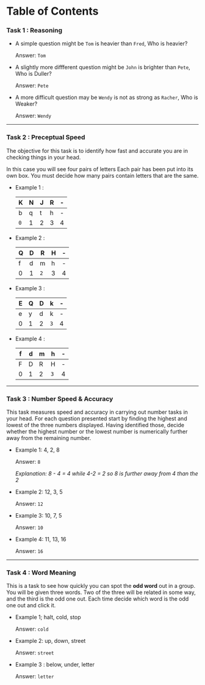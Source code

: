 # Table of Contents

### Task 1 : Reasoning

- A simple question might be `Tom` is heavier than `Fred`, Who is heavier?

  Answer: `Tom`

- A slightly more diffferent question might be `John` is brighter than `Pete`, Who is Duller?

  Answer: `Pete`

- A more difficult question may be `Wendy` is not as strong as `Racher`, Who is Weaker?

  Answer: `Wendy`

---

### Task 2 : Preceptual Speed 

The objective for this task is to identify how fast and accurate you are in checking things in your head.

In this case you will see four pairs of letters Each pair has been put into its own box. You must decide how many pairs contain letters that are the same.

- Example 1 :

  | K     | N   | J   | R   |  -   |
  | ----- | --- | --- | --- | --- |
  | b     | q   | t   | h    |  -   |
  | `0` | 1   | 2   | 3   | 4   |

- Example 2 :

  | Q     | D   | R   | H   |   -  |
  | ----- | --- | --- | --- | --- |
  | f     | d   | m   | h    |   -  |
  | 0 | 1   | `2`   | 3   | 4   |

- Example 3 :

  | E   | Q   | D   | k     |  -   |
  | --- | --- | --- | ----- | --- |
  | e   | y   | d   | k     |   -  |
  | 0   | 1   | 2   | `3` | 4   |

- Example 4 :

  | f   | d   | m   | h   |  -   |
  | --- | --- | --- | --- | --- |
  | F   | D   | R   | H   |   -  |
  | 0   | 1   | 2   | `3`   | 4   |

---

### Task 3 : Number Speed & Accuracy

This task measures speed and accuracy in carrying out number tasks in your head. For each question presented start by finding the highest and lowest of the three numbers displayed.
Having identified those, decide whether the highest number or the lowest number is numerically further away from the remaining number.

- Example 1: 4, 2, 8

  Answer: `8`

  *Explanation: 8 - 4 = 4 while 4-2 = 2 so 8 is further away from 4 than the 2*

- Example 2: 12, 3, 5

  Answer: `12`

- Example 3: 10, 7, 5

  Answer: `10`

- Example 4: 11, 13, 16

  Answer: `16`

---

### Task 4 : Word Meaning

This is a task to see how quickly you can spot the **odd word** out in a group. You will be given three words. Two of the three will be related in some way, and the third is the odd one out. Each time decide which word is the odd one out and click it.

- Example 1; halt, cold, stop

  Answer: `cold`

- Example 2: up, down, street

  Answer: `street`

- Example 3 : below, under, letter

  Answer: `letter`